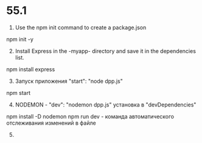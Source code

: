 # 55.1

1. Use the npm init command to create a package.json

npm init -y

2. Install Express in the -myapp- directory and save it in the dependencies list. 

npm install express

3. Запуск приложения "start": "node dpp.js"

npm start

4. NODEMON - "dev": "nodemon dpp.js" установка в "devDependencies"

npm install -D nodemon
npm run dev - команда автоматического отслеживания изменений в файле 

5. 